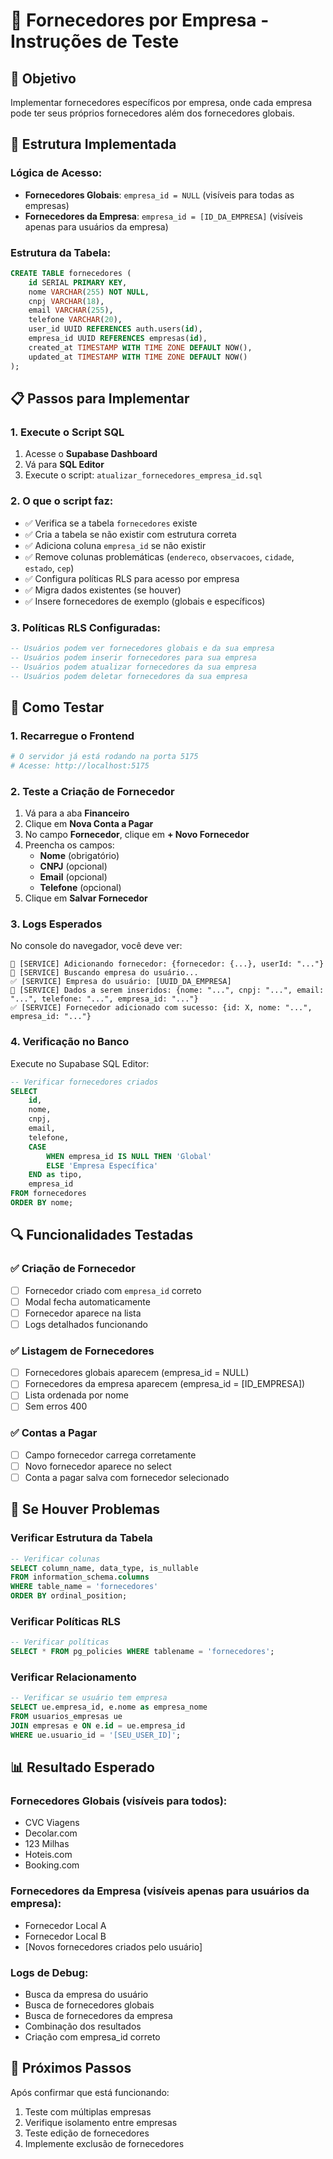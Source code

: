 # 🏢 Fornecedores por Empresa - Instruções de Teste

## 🎯 Objetivo
Implementar fornecedores específicos por empresa, onde cada empresa pode ter seus próprios fornecedores além dos fornecedores globais.

## 🔧 Estrutura Implementada

### Lógica de Acesso:
- **Fornecedores Globais**: `empresa_id = NULL` (visíveis para todas as empresas)
- **Fornecedores da Empresa**: `empresa_id = [ID_DA_EMPRESA]` (visíveis apenas para usuários da empresa)

### Estrutura da Tabela:
```sql
CREATE TABLE fornecedores (
    id SERIAL PRIMARY KEY,
    nome VARCHAR(255) NOT NULL,
    cnpj VARCHAR(18),
    email VARCHAR(255),
    telefone VARCHAR(20),
    user_id UUID REFERENCES auth.users(id),
    empresa_id UUID REFERENCES empresas(id),
    created_at TIMESTAMP WITH TIME ZONE DEFAULT NOW(),
    updated_at TIMESTAMP WITH TIME ZONE DEFAULT NOW()
);
```

## 📋 Passos para Implementar

### 1. Execute o Script SQL
1. Acesse o **Supabase Dashboard**
2. Vá para **SQL Editor**
3. Execute o script: `atualizar_fornecedores_empresa_id.sql`

### 2. O que o script faz:
- ✅ Verifica se a tabela `fornecedores` existe
- ✅ Cria a tabela se não existir com estrutura correta
- ✅ Adiciona coluna `empresa_id` se não existir
- ✅ Remove colunas problemáticas (`endereco`, `observacoes`, `cidade`, `estado`, `cep`)
- ✅ Configura políticas RLS para acesso por empresa
- ✅ Migra dados existentes (se houver)
- ✅ Insere fornecedores de exemplo (globais e específicos)

### 3. Políticas RLS Configuradas:
```sql
-- Usuários podem ver fornecedores globais e da sua empresa
-- Usuários podem inserir fornecedores para sua empresa
-- Usuários podem atualizar fornecedores da sua empresa
-- Usuários podem deletar fornecedores da sua empresa
```

## 🧪 Como Testar

### 1. Recarregue o Frontend
```bash
# O servidor já está rodando na porta 5175
# Acesse: http://localhost:5175
```

### 2. Teste a Criação de Fornecedor
1. Vá para a aba **Financeiro**
2. Clique em **Nova Conta a Pagar**
3. No campo **Fornecedor**, clique em **+ Novo Fornecedor**
4. Preencha os campos:
   - **Nome** (obrigatório)
   - **CNPJ** (opcional)
   - **Email** (opcional)
   - **Telefone** (opcional)
5. Clique em **Salvar Fornecedor**

### 3. Logs Esperados
No console do navegador, você deve ver:
```
🔧 [SERVICE] Adicionando fornecedor: {fornecedor: {...}, userId: "..."}
🔧 [SERVICE] Buscando empresa do usuário...
✅ [SERVICE] Empresa do usuário: [UUID_DA_EMPRESA]
🔧 [SERVICE] Dados a serem inseridos: {nome: "...", cnpj: "...", email: "...", telefone: "...", empresa_id: "..."}
✅ [SERVICE] Fornecedor adicionado com sucesso: {id: X, nome: "...", empresa_id: "..."}
```

### 4. Verificação no Banco
Execute no Supabase SQL Editor:
```sql
-- Verificar fornecedores criados
SELECT 
    id,
    nome,
    cnpj,
    email,
    telefone,
    CASE 
        WHEN empresa_id IS NULL THEN 'Global'
        ELSE 'Empresa Específica'
    END as tipo,
    empresa_id
FROM fornecedores 
ORDER BY nome;
```

## 🔍 Funcionalidades Testadas

### ✅ Criação de Fornecedor
- [ ] Fornecedor criado com `empresa_id` correto
- [ ] Modal fecha automaticamente
- [ ] Fornecedor aparece na lista
- [ ] Logs detalhados funcionando

### ✅ Listagem de Fornecedores
- [ ] Fornecedores globais aparecem (empresa_id = NULL)
- [ ] Fornecedores da empresa aparecem (empresa_id = [ID_EMPRESA])
- [ ] Lista ordenada por nome
- [ ] Sem erros 400

### ✅ Contas a Pagar
- [ ] Campo fornecedor carrega corretamente
- [ ] Novo fornecedor aparece no select
- [ ] Conta a pagar salva com fornecedor selecionado

## 🚨 Se Houver Problemas

### Verificar Estrutura da Tabela
```sql
-- Verificar colunas
SELECT column_name, data_type, is_nullable 
FROM information_schema.columns 
WHERE table_name = 'fornecedores' 
ORDER BY ordinal_position;
```

### Verificar Políticas RLS
```sql
-- Verificar políticas
SELECT * FROM pg_policies WHERE tablename = 'fornecedores';
```

### Verificar Relacionamento
```sql
-- Verificar se usuário tem empresa
SELECT ue.empresa_id, e.nome as empresa_nome
FROM usuarios_empresas ue
JOIN empresas e ON e.id = ue.empresa_id
WHERE ue.usuario_id = '[SEU_USER_ID]';
```

## 📊 Resultado Esperado

### Fornecedores Globais (visíveis para todos):
- CVC Viagens
- Decolar.com
- 123 Milhas
- Hoteis.com
- Booking.com

### Fornecedores da Empresa (visíveis apenas para usuários da empresa):
- Fornecedor Local A
- Fornecedor Local B
- [Novos fornecedores criados pelo usuário]

### Logs de Debug:
- Busca da empresa do usuário
- Busca de fornecedores globais
- Busca de fornecedores da empresa
- Combinação dos resultados
- Criação com empresa_id correto

## 🎯 Próximos Passos
Após confirmar que está funcionando:
1. Teste com múltiplas empresas
2. Verifique isolamento entre empresas
3. Teste edição de fornecedores
4. Implemente exclusão de fornecedores 
